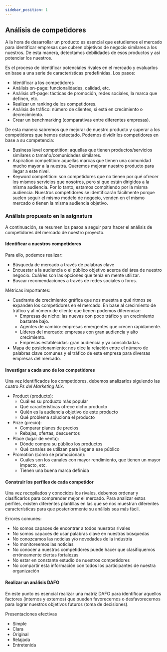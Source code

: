 ```yaml
---
sidebar_position: 1
---
```


## Análisis de competidores
A la hora de desarrollar un producto es esencial que estudiemos el mercado para identificar empresas que cubren objetivos de negocio similares a los nuestros. De esta manera, detectamos debilidades de esos productos y así potenciar los nuestros. 

Es el proceso de identificar potenciales rivales en el mercado y evaluarlos en base a una serie de características predefinidas. Los pasos: 
* Identificar a los competidores 
* Análisis on-page: funcionalidades, calidad, etc. 
* Análisis off-page: tácticas de promoción, redes sociales, la marca que definen, etc. 
* Realizar un ranking de los competidores. 
* Análisis de tráfico: número de clientes, si está en crecimiento o decrecimiento.  
* Crear un benchmarking (comparativas entre diferentes empresas). 

De esta manera sabremos qué mejorar de nuestro producto y superar a los competidores que hemos detectado. Podemos dividir los competidores en base a su competencia: 

* Business level competition: aquellas que tienen productos/servicios similares o tamaño/comunidades similares. 
* Aspiration competition: aquellas marcas que tienen una comunidad mucho mayor a la nuestra. Queremos mejorar nuestro producto para llegar a este nivel. 
* Keyword competition: son competidores que no tienen por qué ofrecer los mismos servicios que nosotros, pero sí que están dirigidos a la misma audiencia. Por lo tanto, estamos compitiendo por la misma audiencia.
Nuestros competidores se identificarán fácilmente porque suelen seguir el mismo modelo de negocio, venden en el mismo mercado o tienen la misma audiencia objetivo.

### Análisis propuesto en la asignatura
A continuación, se resumen los pasos a seguir para hacer el análisis de competidores del mercado de nuestro proyecto. 

#### Identificar a nuestros competidores
Para ello, podemos realizar: 
* Búsqueda de mercado a través de palabras clave 
* Encuestar a la audiencia o el público objetivo acerca del área de nuestro negocio. Cuál/es son las opciones que tenía en mente utilizar. 
* Buscar recomendaciones a través de redes sociales o foros.

Métricas importantes: 
* Cuadrante de crecimiento: gráfica que nos muestra a qué ritmos se expanden los competidores en el mercado. En base al crecimiento de tráfico y al número de cliente que tienen podemos diferenciar: 
    * Empresas de nicho: las nuevas con poco tráfico y un crecimiento bastante bajo. 
    * Agentes de cambio: empresas emergentes que crecen rápidamente. 
    * Líderes del mercado: empresas con gran audiencia y alto crecimiento. 
    * Empresas establecidas: gran audiencia y ya consolidadas.
* Mapa de posicionamiento: nos dice la relación entre el número de palabras clave comunes y el tráfico de esta empresa para diversas empresas del mercado.

#### Investigar a cada uno de los competidores
Una vez identificados los competidores, debemos analizarlos siguiendo las cuatro *Ps del Marketing Mix*. 
* Product (producto):  
    * Cuál es su producto más popular 
    * Qué características ofrece dicho producto 
    * Quién es la audiencia objetivo de este producto 
    * Qué problema soluciona el producto 
* Prize (precio): 
    * Comparar planes de precios 
    * Rebajas, ofertas, descuentos 
* Place (lugar de venta): 
    * Dónde compra su público los productos 
    * Qué canales se utilizan para llegar a ese público 
* Promotion (cómo se promocionan): 
    * Cuáles son los canales con mayor rendimiento, que tienen un mayor impacto, etc.
    * Tienen una buena marca definida

#### Construir los perfiles de cada competidor 
Una vez recopilados y conocidos los rivales, debemos ordenar y clasificarlos para comprender mejor el mercado. Para analizar estos perfiles, existen diferentes plantillas en las que se nos muestran diferentes características para que posteriormente su análisis sea más fácil.

Errores comunes: 
* No somos capaces de encontrar a todos nuestros rivales 
* No somos capaces de usar palabras clave en nuestras búsquedas 
* No conozcamos las noticias y/o novedades de la industria 
* No monitoreemos las noticias 
* No conocer a nuestros competidores puede hacer que clasifiquemos erróneamente ciertas fortalezas 
* No estar en constante estudio de nuestros competidores 
* No compartir esta información con todos los participantes de nuestra organización

#### Realizar un análisis DAFO
En este punto es esencial realizar una matriz DAFO para identificar aquellos factores (internos y externos) que pueden favorecernos o desfavorecernos para lograr nuestros objetivos futuros (toma de decisiones).

Presentaciones efectivas 
* Simple 
* Clara 
* Original 
* Relajada 
* Entretenida 
